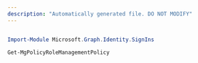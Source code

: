 ```yaml
---
description: "Automatically generated file. DO NOT MODIFY"
---
```


```powershell

Import-Module Microsoft.Graph.Identity.SignIns

Get-MgPolicyRoleManagementPolicy

```